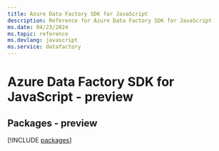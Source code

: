 ```yaml
---
title: Azure Data Factory SDK for JavaScript
description: Reference for Azure Data Factory SDK for JavaScript
ms.date: 04/23/2024
ms.topic: reference
ms.devlang: javascript
ms.service: datafactory
---
```

# Azure Data Factory SDK for JavaScript - preview
## Packages - preview
[!INCLUDE [packages](data-factory-index.md)]